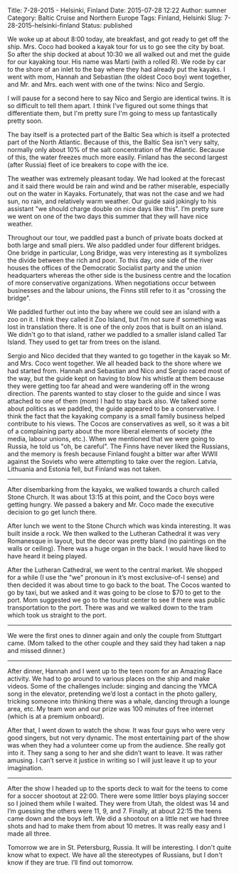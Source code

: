 Title: 7-28-2015 - Helsinki, Finland
Date: 2015-07-28 12:22
Author: sumner
Category: Baltic Cruise and Northern Europe
Tags: Finland, Helsinki
Slug: 7-28-2015-helsinki-finland
Status: published

We woke up at about 8:00 today, ate breakfast, and got ready to get off the
ship. Mrs. Coco had booked a kayak tour for us to go see the city by boat. So
after the ship docked at about 10:30 we all walked out and met the guide for our
kayaking tour. His name was Marti (with a rolled R).  We rode by car to the
shore of an inlet to the bay where they had already put the kayaks. I went with
mom, Hannah and Sebastian (the oldest Coco boy) went together, and Mr. and Mrs.
each went with one of the twins: Nico and Sergio.

I will pause for a second here to say Nico and Sergio are identical twins. It is
so difficult to tell them apart. I think I've figured out some things that
differentiate them, but I'm pretty sure I'm going to mess up fantastically
pretty soon.

The bay itself is a protected part of the Baltic Sea which is itself a protected
part of the North Atlantic. Because of this, the Baltic Sea isn't very salty,
normally only about 10% of the salt concentration of the Atlantic. Because of
this, the water freezes much more easily.  Finland has the second largest (after
Russia) fleet of ice breakers to cope with the ice.

The weather was extremely pleasant today. We had looked at the forecast and it
said there would be rain and wind and be rather miserable, especially out on the
water in Kayaks. Fortunately, that was not the case and we had sun, no rain, and
relatively warm weather. Our guide said jokingly to his assistant "we should
charge double on nice days like this". I’m pretty sure we went on one of the two
days this summer that they will have nice weather.

Throughout our tour, we paddled past a bunch of private boats docked at both
large and small piers. We also paddled under four different bridges. One bridge
in particular, Long Bridge, was very interesting as it symbolizes the divide
between the rich and poor. To this day, one side of the river houses the offices
of the Democratic Socialist party and the union headquarters whereas the other
side is the business centre and the location of more conservative organizations.
When negotiations occur between businesses and the labour unions, the Finns
still refer to it as "crossing the bridge".

We paddled further out into the bay where we could see an island with a zoo on
it. I think they called it Zoo Island, but I’m not sure if something was lost in
translation there. It is one of the only zoos that is built on an island. We
didn't go to that island, rather we paddled to a smaller island called Tar
Island. They used to get tar from trees on the island.

Sergio and Nico decided that they wanted to go together in the kayak so Mr. and
Mrs. Coco went together. We all headed back to the shore where we had started
from. Hannah and Sebastian and Nico and Sergio raced most of the way, but the
guide kept on having to blow his whistle at them because they were getting too
far ahead and were wandering off in the wrong direction. The parents wanted to
stay closer to the guide and since I was attached to one of them (mom) I had to
stay back also. We talked some about politics as we paddled, the guide appeared
to be a conservative. I think the fact that the kayaking company is a small
family business helped contribute to his views. The Cocos are conservatives as
well, so it was a bit of a complaining party about the more liberal elements of
society (the media, labour unions, etc.). When we mentioned that we were going
to Russia, he told us "oh, be careful".  The Finns have never liked the
Russians, and the memory is fresh because Finland fought a bitter war after WWII
against the Soviets who were attempting to take over the region. Latvia,
Lithuania and Estonia fell, but Finland was not taken.

------------------------------------------------------------------------

After disembarking from the kayaks, we walked towards a church called Stone
Church. It was about 13:15 at this point, and the Coco boys were getting hungry.
We passed a bakery and Mr. Coco made the executive decision to go get lunch
there.

After lunch we went to the Stone Church which was kinda interesting. It was
built inside a rock. We then walked to the Lutheran Cathedral it was very
Romanesque in layout, but the decor was pretty bland (no paintings on the walls
or ceiling). There was a huge organ in the back. I would have liked to have
heard it being played.

After the Lutheran Cathedral, we went to the central market. We shopped for a
while (I use the "we" pronoun in it’s most exclusive-of-I sense) and then
decided it was about time to go back to the boat. The Cocos wanted to go by
taxi, but we asked and it was going to be close to \$70 to get to the port. Mom
suggested we go to the tourist center to see if there was public transportation
to the port. There was and we walked down to the tram which took us straight to
the port.

------------------------------------------------------------------------

We were the first ones to dinner again and only the couple from Stuttgart came.
(Mom talked to the other couple and they said they had taken a nap and missed
dinner.)

------------------------------------------------------------------------

After dinner, Hannah and I went up to the teen room for an Amazing Race
activity. We had to go around to various places on the ship and make videos.
Some of the challenges include: singing and dancing the YMCA song in the
elevator, pretending we’d lost a contact in the photo gallery, tricking someone
into thinking there was a whale, dancing through a lounge area, etc. My team won
and our prize was 100 minutes of free internet (which is at a premium onboard).

After that, I went down to watch the show. It was four guys who were very good
singers, but not very dynamic. The most entertaining part of the show was when
they had a volunteer come up from the audience. She really got into it. They
sang a song to her and she didn’t want to leave. It was rather amusing. I can’t
serve it justice in writing so I will just leave it up to your imagination.

------------------------------------------------------------------------

After the show I headed up to the sports deck to wait for the teens to come for
a soccer shootout at 22:00. There were some littler boys playing soccer so I
joined them while I waited. They were from Utah, the oldest was 14 and I’m
guessing the others were 11, 9, and 7. Finally, at about 22:15 the teens came
down and the boys left. We did a shootout on a little net we had three shots and
had to make them from about 10 metres. It was really easy and I made all three.

Tomorrow we are in St. Petersburg, Russia. It will be interesting. I don't quite
know what to expect. We have all the stereotypes of Russians, but I don't know
if they are true. I’ll find out tomorrow.
